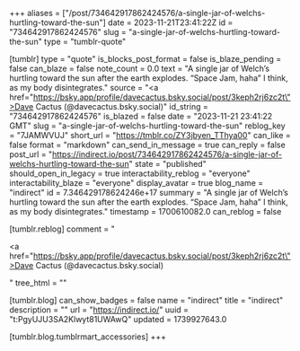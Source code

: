 +++
aliases = ["/post/734642917862424576/a-single-jar-of-welchs-hurtling-toward-the-sun"]
date = 2023-11-21T23:41:22Z
id = "734642917862424576"
slug = "a-single-jar-of-welchs-hurtling-toward-the-sun"
type = "tumblr-quote"

[tumblr]
type = "quote"
is_blocks_post_format = false
is_blaze_pending = false
can_blaze = false
note_count = 0.0
text = "A single jar of Welch&rsquo;s hurtling toward the sun after the earth explodes. &ldquo;Space Jam, haha&rdquo; I think, as my body disintegrates."
source = "<a href=\"https://bsky.app/profile/davecactus.bsky.social/post/3keph2rj6zc2t\">Dave Cactus (@davecactus.bsky.social)</a>"
id_string = "734642917862424576"
is_blazed = false
date = "2023-11-21 23:41:22 GMT"
slug = "a-single-jar-of-welchs-hurtling-toward-the-sun"
reblog_key = "7JAMWVUJ"
short_url = "https://tmblr.co/ZY3jbyen_TThya00"
can_like = false
format = "markdown"
can_send_in_message = true
can_reply = false
post_url = "https://indirect.io/post/734642917862424576/a-single-jar-of-welchs-hurtling-toward-the-sun"
state = "published"
should_open_in_legacy = true
interactability_reblog = "everyone"
interactability_blaze = "everyone"
display_avatar = true
blog_name = "indirect"
id = 7.346429178624246e+17
summary = "A single jar of Welch’s hurtling toward the sun after the earth explodes. “Space Jam, haha” I think, as my body disintegrates."
timestamp = 1700610082.0
can_reblog = false

[tumblr.reblog]
comment = "<p><a href=\"https://bsky.app/profile/davecactus.bsky.social/post/3keph2rj6zc2t\">Dave Cactus (@davecactus.bsky.social)</a></p>"
tree_html = ""

[tumblr.blog]
can_show_badges = false
name = "indirect"
title = "indirect"
description = ""
url = "https://indirect.io/"
uuid = "t:PgyUJU3SA2Klwyt81UWAwQ"
updated = 1739927643.0

[tumblr.blog.tumblrmart_accessories]
+++
